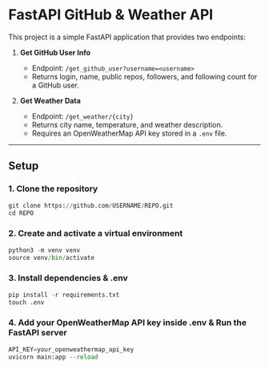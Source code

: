 # FastAPI GitHub & Weather API

This project is a simple FastAPI application that provides two endpoints:

1. **Get GitHub User Info**  
   - Endpoint: `/get_github_user?username=<username>`  
   - Returns login, name, public repos, followers, and following count for a GitHub user.

2. **Get Weather Data**  
   - Endpoint: `/get_weather/{city}`  
   - Returns city name, temperature, and weather description.  
   - Requires an OpenWeatherMap API key stored in a `.env` file.

---
## Setup

### 1. Clone the repository

```python
git clone https://github.com/USERNAME/REPO.git
cd REPO 
``` 
### 2. Create and activate a virtual environment
```python
python3 -m venv venv
source venv/bin/activate
``` 
### 3. Install dependencies & .env 
```python
pip install -r requirements.txt
touch .env
``` 
### 4. Add your OpenWeatherMap API key inside .env & Run the FastAPI server
```python
API_KEY=your_openweathermap_api_key
uvicorn main:app --reload
```
